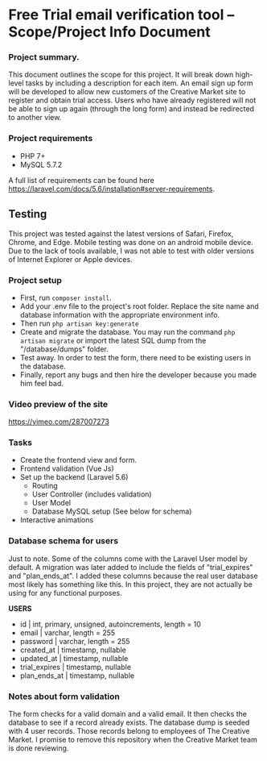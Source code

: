 # Free Trial email verification tool – Scope/Project Info Document

### Project summary.
This document outlines the scope for this project. It will break down high-level tasks by including a description for each item.
An email sign up form will be developed to allow new customers of the Creative Market site to register and obtain trial access. Users who have already registered will not be able to sign up again (through the long form) and instead be redirected to another view.

### Project requirements
 - PHP 7+
 - MySQL 5.7.2

A full list of requirements can be found here https://laravel.com/docs/5.6/installation#server-requirements.

## Testing
This project was tested against the latest versions of Safari, Firefox, Chrome, and Edge.
Mobile testing was done on an android mobile device. Due to the lack of tools available, I was not able to test with older versions of Internet Explorer or Apple devices.

### Project setup
- First, run `composer install`.
- Add your .env file to the project's root folder. Replace the site name and database information with the appropriate environment info.
- Then run `php artisan key:generate`
- Create and migrate the database. You may run the command `php artisan migrate` or import the latest SQL dump from the "/database/dumps" folder.
- Test away. In order to test the form, there need to be existing users in the database.
- Finally, report any bugs and then hire the developer because you made him feel bad.

### Video preview of the site
https://vimeo.com/287007273

### Tasks
- Create the frontend view and form.
- Frontend validation (Vue Js)
- Set up the backend (Laravel 5.6)
    - Routing
    - User Controller (includes validation)
    - User Model
    - Database MySQL setup (See below for schema)
- Interactive animations
    
### Database schema for users
Just to note. Some of the columns come with the Laravel User model by default. A migration was later added
to include the fields of "trial_expires" and "plan_ends_at". I added these columns because the real user database most likely has something like this. In this project, they are not actually be using for any functional purposes. 

**USERS**
- id | int, primary, unsigned, autoincrements, length = 10
- email | varchar, length = 255
- password | varchar, length = 255
- created_at | timestamp, nullable
- updated_at | timestamp, nullable
- trial_expires | timestamp, nullable
- plan_ends_at | timestamp, nullable

### Notes about form validation
The form checks for a valid domain and a valid email. It then checks the database to see if a record already exists.
The database dump is seeded with 4 user records. Those records belong to employees of The Creative Market. I promise to remove this repository when the Creative Market team is done reviewing. 
